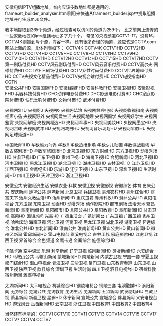 安徽电信IPTV组播地址，省内应该多数地址都是通用的。
frameset_builder_analyser.html则用来快速从frameset_builder.jsp中提取组播地址并可生成m3u文件。

我本地提取到265个频道，经过检查可以访问的频道为259个，
比之前网上流传的一些安徽地区的iptv组播地址多了几十个，
常见的央视频道CCTV1-17，没有16，CCTV4K则抓到两个源，内容一样。
还有很多奇怪的频道，源应该是CCTV.com网站上面的源，具体列表如下：
CCTV4K  CCTV4K  CCTV1HD  CCTV2HD  CCTV3HD  CCTV4HD  CCTV5+HD  CCTV6HD  CCTV8HD  CCTV9HD  CCTV10HD  CCTV11HD  CCTV12HD  CCTV14HD  CCTV15HD  CCTV17HD  CCTV第一剧场付费HD  CCTV风云剧场付费HD  CCTV风云音乐付费HD  CCTV高尔夫·网球付费HD  CCTV怀旧剧场付费HD  CCTV女性时尚付费HD  CCTV世界地理付费HD  CCTV央视文化精品付费HD  CCTV央视台球付费HD  CCTV电视指南HD  CGTN  
安徽公共FHD  安徽国际FHD  安徽经视FHD  安徽科教FHD  安徽卫视HD  安徽影视FHD  兵器科技付费HD  CHC动作电影付费HD  CHC影迷电影付费HD  CHC家庭影院付费HD  快乐垂钓付费HD  文物付费HD  武术付费HD  

央视网5HD  央视网3  央视网6  央视网法治  央视网经典电影  央视网收视指南  央视网相声小品  央视网野外  央视网爱生活  央视网地理  央视网国学  央视网好学生  央视网鉴赏  央视网解密  央视网精选HD  央视网军事HD  央视网美妆HD  央视网墨宝HD  央视网台球  央视网武术HD  央视网戏曲HD  央视网音乐现场HD  央视网早教HD  央视网足球频道HD  

中国教育1HD  华数魅力时尚  华数8  华数热播剧场  华数少儿动画  华数谍战剧场  华数古装剧场HD  华数军旅剧场HD  北京卫视HD  东方财经HD  东方卫视HD  动漫秀场HD  甘肃卫视HD  广东卫视HD  贵州卫视HD  海南卫视HD  合肥新闻HD  河北卫视HD  河南卫视HD  黑龙江卫视HD  湖北卫视HD  湖南卫视HD  吉林卫视HD  江苏卫视HD  江西卫视HD  金鹰纪实HD  乐游HD  辽宁卫视HD  山东卫视HD  深圳卫视HD  生活时尚HD  四川卫视HD  天津卫视HD  浙江卫视HD  

安徽公共  安徽经济生活  安徽农业·科教  安徽卫视  安徽影视  安徽综艺·体育  安庆公共  安庆新闻  蚌埠公共  蚌埠新闻  北京卫视  兵团卫视  亳州农村HD  亳州综合HD  财富天下  池州文教生活HD  池州新闻HD  重庆卫视  滁州科教HD  滁州公共HD  枞阳电视台  东方卫视  东南卫视  动画HD  动漫秀场  动作影院HD  都市剧场  法治天地  繁昌新闻HD  阜南新闻HD  阜阳都市HD  阜阳公共HD  阜阳教育HD  阜阳新闻HD  甘肃卫视  高网HD  固镇新闻  光影HD  广德生活台  广德新闻台  广东卫视  广西卫视  贵州卫视  哈哈炫动  海南卫视  河北卫视  河南卫视  黑龙江卫视  湖北卫视  湖南卫视  怀远综合  淮北公共HD  淮北新闻HD  淮南公共  淮南新闻HD  黄山公共HD  黄山新闻HD  徽州区新闻  霍邱新闻HD  霍山电视台  绩溪电视台  吉林卫视  家庭影院HD  江苏卫视  江西卫视  界首综合  金色频道  金鹰卡通  金寨综合  旌德综合HD  

卡酷卡通  空中课堂  乐游  利辛新闻  辽宁卫视  临泉新闻HD  灵璧新闻HD  六安综合HD  马鞍山公共  马鞍山新闻  蒙城新闻HD  南陵新闻  内蒙古卫视  宁国一套  宁夏卫视  祁门综合HD  潜山电视台  青海卫视  三沙卫视  厦门卫视  山东教育频道  山东卫视  山西卫视  陕西卫视  歙县综合  深圳卫视  生活时尚  四川卫视  泗县电视台HD  宿州科教  宿州新闻  濉溪电视台  

太湖新闻HD  太平电视台  桐城综合HD  铜陵电视台  铜陵三套  屯溪融媒HD  涡阳新闻  无为综合  芜湖公共  芜湖教育  芜湖生活  芜湖新闻 五河新闻  武侠剧场HD  西藏卫视  萧县新闻  新疆卫视  星影HD  休宁新闻  宣城公共  宣城综合  黟县新闻  义安电视台HD  游戏风云  岳西新闻HD  云南卫视  浙江卫视  中国教育1  中国教育2  中国教育4  

当然还有标清的：CCTV1  CCTV10  CCTV11  CCTV13  CCTV14  CCTV15  CCTV17  CCTV2  CCTV4  CCTV7  
